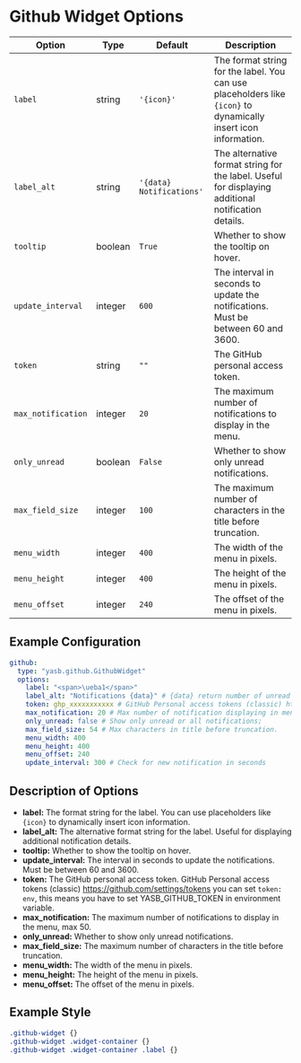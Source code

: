# Github Widget Options

| Option           | Type     | Default                        | Description                                                                 |
|------------------|----------|--------------------------------|-----------------------------------------------------------------------------|
| `label`          | string   | `'{icon}'`                     | The format string for the label. You can use placeholders like `{icon}` to dynamically insert icon information. |
| `label_alt`      | string   | `'{data} Notifications'`       | The alternative format string for the label. Useful for displaying additional notification details. |
| `tooltip`  | boolean  | `True`        | Whether to show the tooltip on hover. |
| `update_interval`| integer  | `600`                          | The interval in seconds to update the notifications. Must be between 60 and 3600. |
| `token`          | string   | `""`                           | The GitHub personal access token. |
| `max_notification`| integer | `20`                           | The maximum number of notifications to display in the menu. |
| `only_unread`    | boolean  | `False`                        | Whether to show only unread notifications. |
| `max_field_size` | integer  | `100`                          | The maximum number of characters in the title before truncation. |
| `menu_width`     | integer  | `400`                          | The width of the menu in pixels. |
| `menu_height`    | integer  | `400`                          | The height of the menu in pixels. |
| `menu_offset`    | integer  | `240`                          | The offset of the menu in pixels. |

## Example Configuration

```yaml
github:
  type: "yasb.github.GithubWidget"
  options:
    label: "<span>\ueba1</span>"
    label_alt: "Notifications {data}" # {data} return number of unread notification
    token: ghp_xxxxxxxxxxx # GitHub Personal access tokens (classic) https://github.com/settings/tokens
    max_notification: 20 # Max number of notification displaying in menu max: 50
    only_unread: false # Show only unread or all notifications; 
    max_field_size: 54 # Max characters in title before truncation.
    menu_width: 400 
    menu_height: 400 
    menu_offset: 240 
    update_interval: 300 # Check for new notification in seconds
```
## Description of Options

- **label:** The format string for the label. You can use placeholders like `{icon}` to dynamically insert icon information.
- **label_alt:** The alternative format string for the label. Useful for displaying additional notification details.
- **tooltip:** Whether to show the tooltip on hover.
- **update_interval:** The interval in seconds to update the notifications. Must be between 60 and 3600.
- **token:** The GitHub personal access token. GitHub Personal access tokens (classic) https://github.com/settings/tokens you can set `token: env`, this means you have to set YASB_GITHUB_TOKEN in environment variable.
- **max_notification:** The maximum number of notifications to display in the menu, max 50.
- **only_unread:** Whether to show only unread notifications.
- **max_field_size:** The maximum number of characters in the title before truncation.
- **menu_width:** The width of the menu in pixels.
- **menu_height:** The height of the menu in pixels.
- **menu_offset:** The offset of the menu in pixels.


## Example Style
```css
.github-widget {}
.github-widget .widget-container {}
.github-widget .widget-container .label {}
```